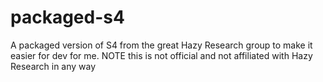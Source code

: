 # packaged-s4
A packaged version of S4 from the great Hazy Research group to make it easier for dev for me. NOTE this is not official and not affiliated with Hazy Research in any way
